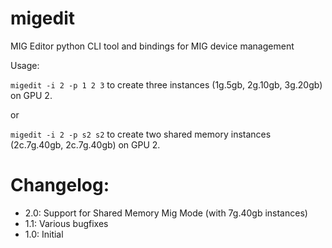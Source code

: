 # migedit
MIG Editor python CLI tool and bindings for MIG device management

Usage:

`migedit -i 2 -p 1 2 3`
to create three instances (1g.5gb, 2g.10gb, 3g.20gb) on GPU 2.

or

`migedit -i 2 -p s2 s2`
to create two shared memory instances (2c.7g.40gb, 2c.7g.40gb) on GPU 2.


# Changelog:

- 2.0: Support for Shared Memory Mig Mode (with 7g.40gb instances)
- 1.1: Various bugfixes
- 1.0: Initial
